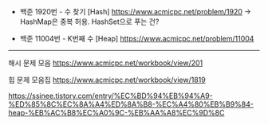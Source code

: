 
- 백준 1920번 - 수 찾기 [Hash]
  https://www.acmicpc.net/problem/1920
  -> HashMap은 중복 허용. HashSet으로 푸는 건? 

- 백준 11004번 - K번째 수 [Heap] 
  https://www.acmicpc.net/problem/11004
  



---
해시 문제 모음
https://www.acmicpc.net/workbook/view/201

힙 문제 모음집
https://www.acmicpc.net/workbook/view/1819

https://ssinee.tistory.com/entry/%EC%BD%94%EB%94%A9-%ED%85%8C%EC%8A%A4%ED%8A%B8-%EC%A4%80%EB%B9%84-heap-%EB%AC%B8%EC%A0%9C-%EB%AA%A8%EC%9D%8C
